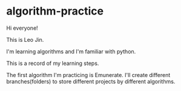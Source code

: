 # algorithm-practice
Hi everyone! 

This is Leo Jin.

I'm learning algorithms and I'm familiar with python.

This is a record of my learning steps. 

The first algorithm I'm practicing is Emunerate. I'll create different branches(folders) to store different projects by different algorithms.

